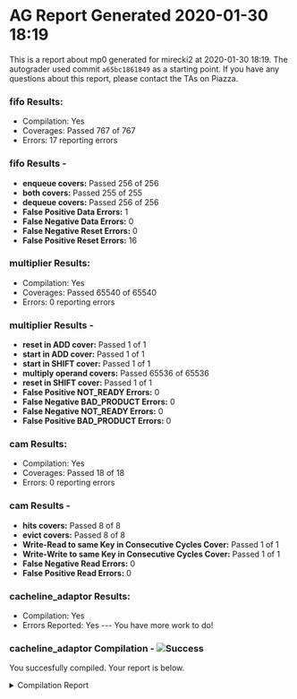 # AG Report Generated 2020-01-30 18:19
This is a report about mp0 generated for mirecki2 at 2020-01-30 18:19. The autograder used commit ``a65bc1861849`` as a starting point. If you have any questions about this report, please contact the TAs on Piazza.
### fifo Results:
 - Compilation: Yes
 - Coverages: Passed 767 of 767
 - Errors: 17 reporting errors


### fifo Results - 
<ul>
<li><b>enqueue covers:</b> Passed 256 of 256</li>
<li><b>both covers:</b> Passed 255 of 255</li>
<li><b>dequeue covers:</b> Passed 256 of 256</li>
<li><b>False Positive Data Errors:</b> 1</li>
<li><b>False Negative Data Errors:</b> 0</li>
<li><b>False Negative Reset Errors:</b> 0</li>
<li><b>False Positive Reset Errors:</b> 16</li>
</ul>

### multiplier Results:
 - Compilation: Yes
 - Coverages: Passed 65540 of 65540
 - Errors: 0 reporting errors


### multiplier Results - 
<ul>
<li><b>reset in ADD cover:</b> Passed 1 of 1</li>
<li><b>start in ADD cover:</b> Passed 1 of 1</li>
<li><b>start in SHIFT cover:</b> Passed 1 of 1</li>
<li><b>multiply operand covers:</b> Passed 65536 of 65536</li>
<li><b>reset in SHIFT cover:</b> Passed 1 of 1</li>
<li><b>False Positive NOT_READY Errors:</b> 0</li>
<li><b>False Negative BAD_PRODUCT Errors:</b> 0</li>
<li><b>False Negative NOT_READY Errors:</b> 0</li>
<li><b>False Positive BAD_PRODUCT Errors:</b> 0</li>
</ul>

### cam Results:
 - Compilation: Yes
 - Coverages: Passed 18 of 18
 - Errors: 0 reporting errors


### cam Results - 
<ul>
<li><b>hits covers:</b> Passed 8 of 8</li>
<li><b>evict covers:</b> Passed 8 of 8</li>
<li><b>Write-Read to same Key in Consecutive Cycles Cover:</b> Passed 1 of 1</li>
<li><b>Write-Write to same Key in Consecutive Cycles Cover:</b> Passed 1 of 1</li>
<li><b>False Negative Read Errors:</b> 0</li>
<li><b>False Positive Read Errors:</b> 0</li>
</ul>

### cacheline_adaptor Results:
 - Compilation: Yes
 - Errors Reported: Yes --- You have more work to do!

### cacheline_adaptor Compilation - ![Success][success]
You succesfully compiled. Your report is below.
<details>
<summary>Compilation Report</summary>

```
Reading pref.tcl

# 10.5b

# do /job/student/cacheline_adaptor/staff_files/staff_run.do
# if {[file exists rtl_work]} {
# 	vdel -lib rtl_work -all
# }
# vlib rtl_work
# vmap work rtl_work
# Model Technology ModelSim - Intel FPGA Edition vmap 10.5b Lib Mapping Utility 2016.10 Oct  5 2016
# vmap work rtl_work 
# Modifying /opt/altera/modelsim_ase/linuxaloem/../modelsim.ini
# 
# vlog -sv -work work  {./hdl/cacheline_adaptor.sv}
# Model Technology ModelSim - Intel FPGA Edition vlog 10.5b Compiler 2016.10 Oct  5 2016
# Start time: 00:19:54 on Jan 31,2020
# vlog -sv -work work ./hdl/cacheline_adaptor.sv 
# -- Compiling module cacheline_adaptor
# 
# Top level modules:
# 	cacheline_adaptor
# End time: 00:19:54 on Jan 31,2020, Elapsed time: 0:00:00
# Errors: 0, Warnings: 0
# vlog -sv -work work  {./hvl/testbench.sv}
# Model Technology ModelSim - Intel FPGA Edition vlog 10.5b Compiler 2016.10 Oct  5 2016
# Start time: 00:19:54 on Jan 31,2020
# vlog -sv -work work ./hvl/testbench.sv 
# -- Compiling module cacheline_adaptor
# -- Compiling module testbench
# 
# Top level modules:
# 	testbench
# End time: 00:19:54 on Jan 31,2020, Elapsed time: 0:00:00
# Errors: 0, Warnings: 0
# 
# vsim -t 1ps -L altera_ver -L lpm_ver -L sgate_ver -L altera_mf_ver -L altera_lnsim_ver -L stratixv_ver -L stratixv_hssi_ver -L stratixv_pcie_hip_ver -L rtl_work -L work -voptargs="+acc"  testbench
# vsim -t 1ps -L altera_ver -L lpm_ver -L sgate_ver -L altera_mf_ver -L altera_lnsim_ver -L stratixv_ver -L stratixv_hssi_ver -L stratixv_pcie_hip_ver -L rtl_work -L work -voptargs=""+acc"" testbench 
# Start time: 00:19:54 on Jan 31,2020
# Loading sv_std.std
# Loading work.testbench
# Loading work.cacheline_adaptor
# 
# run -all
# Starting Read Tests
# ** Error: @499995 TB: timeout
#    Time: 499995 ps  Scope: testbench.timeout File: ./hvl/testbench.sv Line: 158
# ** Note: $finish    : ./hvl/testbench.sv(159)
#    Time: 499995 ps  Iteration: 2  Instance: /testbench
# End time: 00:19:54 on Jan 31,2020, Elapsed time: 0:00:00
# Errors: 1, Warnings: 0
```

</details>

[success]: https://upload.wikimedia.org/wikipedia/commons/thumb/0/03/Green_check.svg/13px-Green_check.svg.png 
[failure]: https://upload.wikimedia.org/wikipedia/en/thumb/b/ba/Red_x.svg/13px-Red_x.svg.png 
